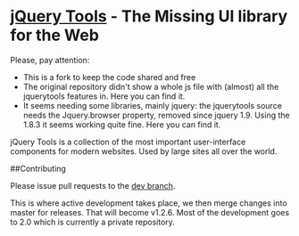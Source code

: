 [jQuery Tools](http://flowplayer.org/tools/) - The Missing UI library for the Web
================================

Please, pay attention:

- This is a fork to keep the code shared and free
- The original repository didn't show a whole js file with (almost) all the jquerytools features in. Here you can find it.
- It seems needing some libraries, mainly jquery: the jquerytools source needs the Jquery.browser property, removed since jquery 1.9.
Using the 1.8.3 it seems working quite fine. Here you can find it.

jQuery Tools is a collection of the most important user-interface components for modern websites. Used by large sites all over the world.

##Contributing

Please issue pull requests to the [dev branch](https://github.com/jquerytools/jquerytools/tree/dev).  

This is where active development takes place, we then merge changes into master for releases. That will become v1.2.6. 
Most of the development goes to 2.0 which is currently a private repository.

